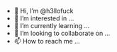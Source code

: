 - 👋 Hi, I’m @h3llofuck
- 👀 I’m interested in ...
- 🌱 I’m currently learning ...
- 💞️ I’m looking to collaborate on ...
- 📫 How to reach me ...

<!---
h3llofuck/h3llofuck is a ✨ special ✨ repository because its `README.md` (this file) appears on your GitHub profile.
You can click the Preview link to take a look at your changes.
--->
